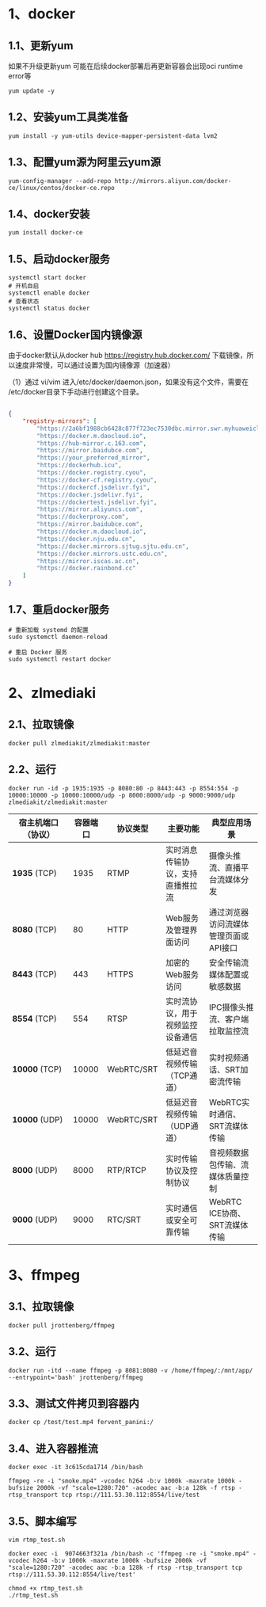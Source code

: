# 1、docker

## 1.1、更新yum

如果不升级更新yum 可能在后续docker部署后再更新容器会出现oci runtime error等
```shell
yum update -y
```

## 1.2、安装yum工具类准备

```shell
yum install -y yum-utils device-mapper-persistent-data lvm2
```

## 1.3、配置yum源为阿里云yum源

```shell
yum-config-manager --add-repo http://mirrors.aliyun.com/docker-ce/linux/centos/docker-ce.repo
```

## 1.4、docker安装

```shell
yum install docker-ce
```

## 1.5、启动docker服务

```shell
systemctl start docker
# 开机自启
systemctl enable docker
# 查看状态
systemctl status docker
```

## 1.6、设置Docker国内镜像源
由于docker默认从docker hub https://registry.hub.docker.com/ 下载镜像，所以速度非常慢，可以通过设置为国内镜像源（加速器）

（1）通过 vi/vim 进入/etc/docker/daemon.json，如果没有这个文件，需要在 /etc/docker目录下手动进行创建这个目录。

```json

{
	"registry-mirrors": [
		"https://2a6bf1988cb6428c877f723ec7530dbc.mirror.swr.myhuaweicloud.com",
		"https://docker.m.daocloud.io",
		"https://hub-mirror.c.163.com",
		"https://mirror.baidubce.com",
		"https://your_preferred_mirror",
		"https://dockerhub.icu",
		"https://docker.registry.cyou",
		"https://docker-cf.registry.cyou",
		"https://dockercf.jsdelivr.fyi",
		"https://docker.jsdelivr.fyi",
		"https://dockertest.jsdelivr.fyi",
		"https://mirror.aliyuncs.com",
		"https://dockerproxy.com",
		"https://mirror.baidubce.com",
		"https://docker.m.daocloud.io",
		"https://docker.nju.edu.cn",
		"https://docker.mirrors.sjtug.sjtu.edu.cn",
		"https://docker.mirrors.ustc.edu.cn",
		"https://mirror.iscas.ac.cn",
		"https://docker.rainbond.cc"
	]
}

```

## 1.7、重启docker服务

```shell
# 重新加载 systemd 的配置
sudo systemctl daemon-reload
 
# 重启 Docker 服务
sudo systemctl restart docker
```


# 2、zlmediaki

## 2.1、拉取镜像

```shell
docker pull zlmediakit/zlmediakit:master
```

## 2.2、运行

```shell
docker run -id -p 1935:1935 -p 8080:80 -p 8443:443 -p 8554:554 -p 10000:10000 -p 10000:10000/udp -p 8000:8000/udp -p 9000:9000/udp zlmediakit/zlmediakit:master
```

| 宿主机端口（协议）       | 容器端口  | 协议类型       | 主要功能             | 典型应用场景                |
| --------------- | ----- | ---------- | ---------------- | --------------------- |
| **1935** (TCP)  | 1935  | RTMP       | 实时消息传输协议，支持直播推拉流 | 摄像头推流、直播平台流媒体分发       |
| **8080** (TCP)  | 80    | HTTP       | Web服务及管理界面访问     | 通过浏览器访问流媒体管理页面或API接口  |
| **8443** (TCP)  | 443   | HTTPS      | 加密的Web服务访问       | 安全传输流媒体配置或敏感数据        |
| **8554** (TCP)  | 554   | RTSP       | 实时流协议，用于视频监控设备通信 | IPC摄像头推流、客户端拉取监控流     |
| **10000** (TCP) | 10000 | WebRTC/SRT | 低延迟音视频传输（TCP通道）  | 实时视频通话、SRT加密流传输       |
| **10000** (UDP) | 10000 | WebRTC/SRT | 低延迟音视频传输（UDP通道）  | WebRTC实时通信、SRT流媒体传输   |
| **8000** (UDP)  | 8000  | RTP/RTCP   | 实时传输协议及控制协议      | 音视频数据包传输、流媒体质量控制      |
| **9000** (UDP)  | 9000  | RTC/SRT    | 实时通信或安全可靠传输      | WebRTC ICE协商、SRT流媒体传输 |

# 3、ffmpeg

## 3.1、拉取镜像

```shell
docker pull jrottenberg/ffmpeg
```

## 3.2、运行

```shell
docker run -itd --name ffmpeg -p 8081:8080 -v /home/ffmpeg/:/mnt/app/ --entrypoint='bash' jrottenberg/ffmpeg
```

## 3.3、测试文件拷贝到容器内

```shell
docker cp /test/test.mp4 fervent_panini:/
```

## 3.4、进入容器推流

```shell
docker exec -it 3c615cda1714 /bin/bash

ffmpeg -re -i "smoke.mp4" -vcodec h264 -b:v 1000k -maxrate 1000k -bufsize 2000k -vf "scale=1280:720" -acodec aac -b:a 128k -f rtsp -rtsp_transport tcp rtsp://111.53.30.112:8554/live/test
```

## 3.5、脚本编写

```shell
vim rtmp_test.sh

docker exec -i  9074663f321a /bin/bash -c 'ffmpeg -re -i "smoke.mp4" -vcodec h264 -b:v 1000k -maxrate 1000k -bufsize 2000k -vf "scale=1280:720" -acodec aac -b:a 128k -f rtsp -rtsp_transport tcp rtsp://111.53.30.112:8554/live/test'

chmod +x rtmp_test.sh 
./rtmp_test.sh 
```